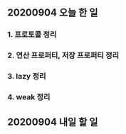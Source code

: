 ## 20200904 오늘 한 일
### 1. 프로토콜 정리

### 2. 연산 프로퍼티, 저장 프로퍼티 정리

### 3. lazy 정리

### 4. weak 정리



## 20200904 내일 할 일

